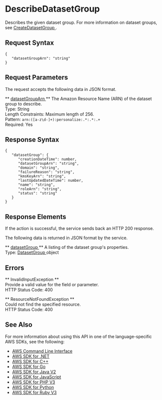 # DescribeDatasetGroup<a name="API_DescribeDatasetGroup"></a>

Describes the given dataset group\. For more information on dataset groups, see [ CreateDatasetGroup ](API_CreateDatasetGroup.md)\.

## Request Syntax<a name="API_DescribeDatasetGroup_RequestSyntax"></a>

```
{
   "datasetGroupArn": "string"
}
```

## Request Parameters<a name="API_DescribeDatasetGroup_RequestParameters"></a>

The request accepts the following data in JSON format\.

 ** [ datasetGroupArn ](#API_DescribeDatasetGroup_RequestSyntax) **   <a name="personalize-DescribeDatasetGroup-request-datasetGroupArn"></a>
The Amazon Resource Name \(ARN\) of the dataset group to describe\.  
Type: String  
Length Constraints: Maximum length of 256\.  
Pattern: `arn:([a-z\d-]+):personalize:.*:.*:.+`   
Required: Yes

## Response Syntax<a name="API_DescribeDatasetGroup_ResponseSyntax"></a>

```
{
   "datasetGroup": { 
      "creationDateTime": number,
      "datasetGroupArn": "string",
      "domain": "string",
      "failureReason": "string",
      "kmsKeyArn": "string",
      "lastUpdatedDateTime": number,
      "name": "string",
      "roleArn": "string",
      "status": "string"
   }
}
```

## Response Elements<a name="API_DescribeDatasetGroup_ResponseElements"></a>

If the action is successful, the service sends back an HTTP 200 response\.

The following data is returned in JSON format by the service\.

 ** [ datasetGroup ](#API_DescribeDatasetGroup_ResponseSyntax) **   <a name="personalize-DescribeDatasetGroup-response-datasetGroup"></a>
A listing of the dataset group's properties\.  
Type: [ DatasetGroup ](API_DatasetGroup.md) object

## Errors<a name="API_DescribeDatasetGroup_Errors"></a>

 ** InvalidInputException **   
Provide a valid value for the field or parameter\.  
HTTP Status Code: 400

 ** ResourceNotFoundException **   
Could not find the specified resource\.  
HTTP Status Code: 400

## See Also<a name="API_DescribeDatasetGroup_SeeAlso"></a>

For more information about using this API in one of the language\-specific AWS SDKs, see the following:
+  [ AWS Command Line Interface](https://docs.aws.amazon.com/goto/aws-cli/personalize-2018-05-22/DescribeDatasetGroup) 
+  [ AWS SDK for \.NET](https://docs.aws.amazon.com/goto/DotNetSDKV3/personalize-2018-05-22/DescribeDatasetGroup) 
+  [ AWS SDK for C\+\+](https://docs.aws.amazon.com/goto/SdkForCpp/personalize-2018-05-22/DescribeDatasetGroup) 
+  [ AWS SDK for Go](https://docs.aws.amazon.com/goto/SdkForGoV1/personalize-2018-05-22/DescribeDatasetGroup) 
+  [ AWS SDK for Java V2](https://docs.aws.amazon.com/goto/SdkForJavaV2/personalize-2018-05-22/DescribeDatasetGroup) 
+  [ AWS SDK for JavaScript](https://docs.aws.amazon.com/goto/AWSJavaScriptSDK/personalize-2018-05-22/DescribeDatasetGroup) 
+  [ AWS SDK for PHP V3](https://docs.aws.amazon.com/goto/SdkForPHPV3/personalize-2018-05-22/DescribeDatasetGroup) 
+  [ AWS SDK for Python](https://docs.aws.amazon.com/goto/boto3/personalize-2018-05-22/DescribeDatasetGroup) 
+  [ AWS SDK for Ruby V3](https://docs.aws.amazon.com/goto/SdkForRubyV3/personalize-2018-05-22/DescribeDatasetGroup) 